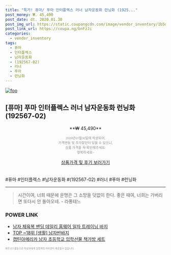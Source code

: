 ```yaml
--- 
title: "특가! 퓨마/ 푸마 인터플렉스 러너 남자운동화 런닝화 (1925..." 
post_money: ₩. 45,490 
post_date: dt. 2020.01.30 
post_img_url: https://static.coupangcdn.com/image/vendor_inventory/1b5d/82a42533d882fac952dc11d7f6f588ef64bb4f6f8c25be6334d6157f830e.jpg 
post_link_url: https://coupa.ng/bnFzJi 
categories: 
  - vendor_inventory 
tags: 
  - 퓨마 
  - 인터플렉스 
  - 남자운동화 
  - (192567-02) 
  - 러너 
  - 푸마 
  - 런닝화 
--- 
```

[![foo](https://static.coupangcdn.com/image/vendor_inventory/1b5d/82a42533d882fac952dc11d7f6f588ef64bb4f6f8c25be6334d6157f830e.jpg)](https://coupa.ng/bnFzJi) 

## [퓨마] 푸마 인터플렉스 러너 남자운동화 런닝화 (192567-02) 
<p style="text-align: center;">**₩ 45,490**</p> 
<p style="text-align: center;"><span style="color: #898c8f; font-family: Georgia,Times,serif; font-size: 0.75em;">2020년01월30일에 작성되어, <br>가격변동 및 추가할인이 있을 수 있으니,<br> 상품 가격을 꼭!확인해주세요.<br>행복하세요~</span> 
</p>	 
<div markdown="0" style="text-align: center;"><a href="https://coupa.ng/bnFzJi" class="btn btn--success">상품가격 및 후기 보러가기</a></div> 
<br><br> 
  #퓨마 #인터플렉스 #남자운동화 #(192567-02) #러너 #푸마 #런닝화 
<hr> 

> 시간이여, 너희 때문에 운명은 그 소망을 덧없이 한다. 좋은 때여, 너희는 가버리면 또다시 안 돌아오네. - 라퐁테느 


### POWER LINK

* <a href="https://blog.naver.com/santokki14/221785115718" target="_blank">남자 체육복 밴딩 데일리 홈웨어 일자 트레이닝 바지</a>
* <a href="https://blog.naver.com/fasyy4321/221777731065" target="_blank"> TOP ~18위 [생활] 남자반바지</a>
* <a href="https://blog.naver.com/an0733/221784882750" target="_blank">캡틴아메리카 남자 초등학교 입학선물 책가방 세트</a>

<span style="color: #898c8f; font-family: Georgia,Times,serif; font-size: 0.55em;">파트너스활동으로 작성자에게 일정액의 커미션이 제공될수 있습니다.</span> 
